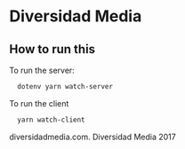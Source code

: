# Diversidad Media 

## How to run this

To run the server:

```sh
  dotenv yarn watch-server
```

To run the client

```sh
  yarn watch-client
```

diversidadmedia.com. Diversidad Media 2017